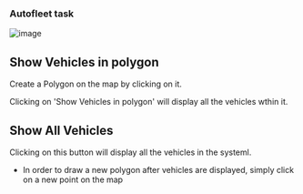 ### Autofleet task
![image](https://github.com/dolev7/autofleet-task-frontend/assets/68538339/21e27074-ed5d-403a-922b-951e20821af8)

## Show Vehicles in polygon
Create a Polygon on the map by clicking on it. 

Clicking on 'Show Vehicles in polygon' will display all the vehicles wthin it.

 ## Show All Vehicles
Clicking on this button will display all the vehicles in the systeml.


* In order to draw a new polygon after vehicles are displayed, simply click on a new point on the map
